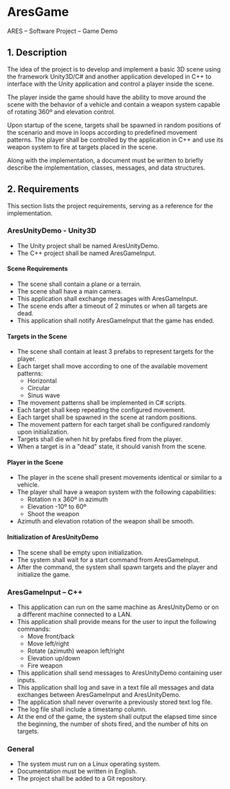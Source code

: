 # AresGame
ARES – Software Project – Game Demo

## 1. Description
The idea of the project is to develop and implement a basic 3D scene using the framework Unity3D/C# and another application developed in C++ to interface with the Unity application and control a player inside the scene.

The player inside the game should have the ability to move around the scene with the behavior of a vehicle and contain a weapon system capable of rotating 360º and elevation control.

Upon startup of the scene, targets shall be spawned in random positions of the scenario and move in loops according to predefined movement patterns. The player shall be controlled by the application in C++ and use its weapon system to fire at targets placed in the scene.

Along with the implementation, a document must be written to briefly describe the implementation, classes, messages, and data structures.

## 2. Requirements
This section lists the project requirements, serving as a reference for the implementation.

### AresUnityDemo - Unity3D
- The Unity project shall be named AresUnityDemo.
- The C++ project shall be named AresGameInput.

#### Scene Requirements
- The scene shall contain a plane or a terrain.
- The scene shall have a main camera.
- This application shall exchange messages with AresGameInput.
- The scene ends after a timeout of 2 minutes or when all targets are dead.
- This application shall notify AresGameInput that the game has ended.

#### Targets in the Scene
- The scene shall contain at least 3 prefabs to represent targets for the player.
- Each target shall move according to one of the available movement patterns:
  - Horizontal
  - Circular
  - Sinus wave
- The movement patterns shall be implemented in C# scripts.
- Each target shall keep repeating the configured movement.
- Each target shall be spawned in the scene at random positions.
- The movement pattern for each target shall be configured randomly upon initialization.
- Targets shall die when hit by prefabs fired from the player.
- When a target is in a "dead" state, it should vanish from the scene.

#### Player in the Scene
- The player in the scene shall present movements identical or similar to a vehicle.
- The player shall have a weapon system with the following capabilities:
  - Rotation n x 360º in azimuth
  - Elevation -10º to 60º
  - Shoot the weapon
- Azimuth and elevation rotation of the weapon shall be smooth.

#### Initialization of AresUnityDemo
- The scene shall be empty upon initialization.
- The system shall wait for a start command from AresGameInput.
- After the command, the system shall spawn targets and the player and initialize the game.

### AresGameInput – C++
- This application can run on the same machine as AresUnityDemo or on a different machine connected to a LAN.
- This application shall provide means for the user to input the following commands:
  - Move front/back
  - Move left/right
  - Rotate (azimuth) weapon left/right
  - Elevation up/down
  - Fire weapon
- This application shall send messages to AresUnityDemo containing user inputs.
- This application shall log and save in a text file all messages and data exchanges between AresGameInput and AresUnityDemo.
- The application shall never overwrite a previously stored text log file.
- The log file shall include a timestamp column.
- At the end of the game, the system shall output the elapsed time since the beginning, the number of shots fired, and the number of hits on targets.

### General
- The system must run on a Linux operating system.
- Documentation must be written in English.
- The project shall be added to a Git repository.
